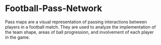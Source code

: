 ﻿# Football-Pass-Network
 Pass maps are a visual representation of passing interactions between players in a football match. They are used to analyze the implementation of the team shape, areas of ball progression, and involvement of each player in the game.
